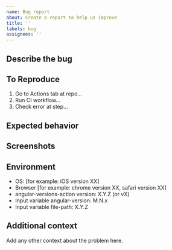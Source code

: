 ```yaml
---
name: Bug report
about: Create a report to help us improve
title: ''
labels: bug
assignees: ''
---
```


<!--
PLEASE HELP US PROCESS GITHUB ISSUES FASTER BY PROVIDING THE FOLLOWING INFORMATION.

ISSUES MISSING IMPORTANT INFORMATION MAY BE CLOSED WITHOUT INVESTIGATION.
-->

## Describe the bug

<!-- A clear and concise description of what the bug is. -->

## To Reproduce

<!-- Steps to reproduce the behavior: -->

1. Go to Actions tab at repo...
2. Run CI workflow...
3. Check error at step...

## Expected behavior

<!-- A clear and concise description of what you expected to happen. -->

## Screenshots

<!-- If applicable, add screenshots to help explain your problem. -->

## Environment

- OS: [for example: iOS version XX]
- Browser [for example: chrome version XX, safari version XX]
- angular-versions-action version: X.Y.Z (or vX)
- Input variable angular-version: M.N.x
- Input variable file-path: X.Y.Z
<!-- Check whether this is still an issue in the most recent Angular version -->

## Additional context

Add any other context about the problem here.
